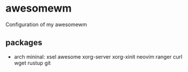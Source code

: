 # awesomewm
Configuration of my awesomewm
## packages
- arch mininal: xsel awesome xorg-server xorg-xinit neovim ranger curl wget rustup git
